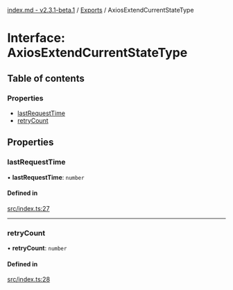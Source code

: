 [index.md - v2.3.1-beta.1](../README.md) / [Exports](../modules.md) / AxiosExtendCurrentStateType

# Interface: AxiosExtendCurrentStateType

## Table of contents

### Properties

- [lastRequestTime](AxiosExtendCurrentStateType.md#lastrequesttime)
- [retryCount](AxiosExtendCurrentStateType.md#retrycount)

## Properties

### lastRequestTime

• **lastRequestTime**: `number`

#### Defined in

[src/index.ts:27](https://github.com/saqqdy/axios-ex/blob/99f1fa6/src/index.ts#L27)

---

### retryCount

• **retryCount**: `number`

#### Defined in

[src/index.ts:28](https://github.com/saqqdy/axios-ex/blob/99f1fa6/src/index.ts#L28)
